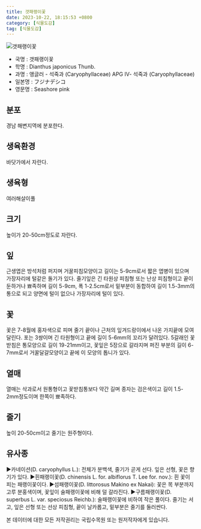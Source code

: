 ```yaml
---
title: 갯패랭이꽃
date: 2023-10-22, 18:15:53 +0800
category: [식물도감]
tag: [식물도감]
---
```




![갯패랭이꽃](http://www.nature.go.kr/fileUpload/plants/basic/Caryophyllaceae/Dianthus/9071/9071_1_th2.jpg)
- 국명 : 갯패랭이꽃
- 학명 : Dianthus japonicus Thunb.
- 과명 : 앵글러 - 석죽과 (Caryophyllaceae) APG Ⅳ- 석죽과 (Caryophyllaceae)
- 일본명 : フジナデシコ
- 영문명 : Seashore pink


## 분포
경남 해변지역에 분포한다.
## 생육환경
바닷가에서 자란다.
## 생육형
여러해살이풀 
## 크기
높이가 20-50cm정도로 자란다.
## 잎
근생엽은 방석처럼 퍼지며 거꿀피침모양이고 길이는 5-9cm로서 짧은 엽병이 있으며 가장자리에 털같은 돌기가 있다. 줄기잎은 긴 타원상 피침형 또는 난상 피침형이고 끝이 둔하거나 뾰족하며 길이 5-9cm, 폭 1-2.5cm로서 밑부분이 동합하여 길이 1.5-3mm의 통으로 되고 양면에 털이 없으나 가장자리에 털이 있다.
## 꽃
꽃은 7-8월에 홍자색으로 피며 줄기 끝이나 근처의 잎겨드랑이에서 나온 가지끝에 모여달린다. 포는 3쌍이며 긴 타원형이고 끝에 길이 5-6mm의 꼬리가 달려있다. 5갈래인 꽃받침은 통모양으로 길이 19-21mm이고, 꽃잎은 5장으로 갈라지며 퍼진 부분의 길이 6-7mm로서 거꿀달걀모양이고 끝에 이 모양의 톱니가 있다.
## 열매
열매는 삭과로서 원통형이고 꽃받침통보다 약간 길며 종자는 검은색이고 길이 1.5-2mm정도이며 한쪽이 뾰족하다.
## 줄기
높이 20-50cm이고 줄기는 원주형이다.
## 유사종
▶카네이션(D. caryophyllus L.): 전체가 분백색, 줄기가 곧게 선다. 잎은 선형, 꽃은 향기가 있다. ▶흰패랭이꽃(D. chinensis L. for. albiflorus T. Lee for. nov.): 흰 꽃이 피는 패랭이꽃이다.▶섬패랭이꽃(D. littorosus Makino ex Nakai): 꽃은 목 부분까지 고루 분홍색이며, 꽃잎이 술패랭이꽃에 비해 덜 갈라진다. ▶구름패랭이꽃(D. superbus L. var. speciosus Reichb.): 술패랭이꽃에 비하여 작은 풀이다. 줄기는 서고, 잎은 선형 또는 선상 피침형, 끝이 날카롭고, 밑부분은 줄기를 둘러싼다.






본 데이터에 대한 모든 저작권리는 국립수목원 또는 원저작자에게 있습니다.
